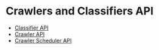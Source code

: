 # Crawlers and Classifiers API<a name="aws-glue-api-crawler"></a>


+ [Classifier API](aws-glue-api-crawler-classifiers.md)
+ [Crawler API](aws-glue-api-crawler-crawling.md)
+ [Crawler Scheduler API](aws-glue-api-crawler-scheduler.md)